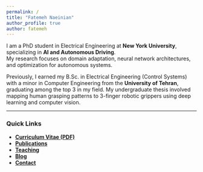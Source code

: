 ```yaml
---
permalink: /
title: "Fatemeh Naeinian"
author_profile: true
author: fatemeh
---
```


I am a PhD student in Electrical Engineering at **New York University**, specializing in **AI and Autonomous Driving**.  
My research focuses on domain adaptation, neural network architectures, and optimization for autonomous systems.

Previously, I earned my B.Sc. in Electrical Engineering (Control Systems) with a minor in Computer Engineering from the **University of Tehran**, graduating among the top 3 in my field. My undergraduate thesis involved mapping human grasping patterns to 3-finger robotic grippers using deep learning and computer vision.

---

### Quick Links
- [**Curriculum Vitae (PDF)**](/files/Fatemeh_Naeinian_CV_NYU.pdf)
- [**Publications**](/publications/)
- [**Teaching**](/teaching/)
- [**Blog**](/blog/)
- [**Contact**](mailto:fn2174@nyu.edu)
